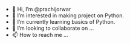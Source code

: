 - 👋 Hi, I’m @prachijorwar
- 👀 I’m interested in making project on Python.
- 🌱 I’m currently learning basics of Python.
- 💞️ I’m looking to collaborate on ...
- 📫 How to reach me ...

<!---
prachijorwar/prachijorwar is a ✨ special ✨ repository because its `README.md` (this file) appears on your GitHub profile.
You can click the Preview link to take a look at your changes.
--->
